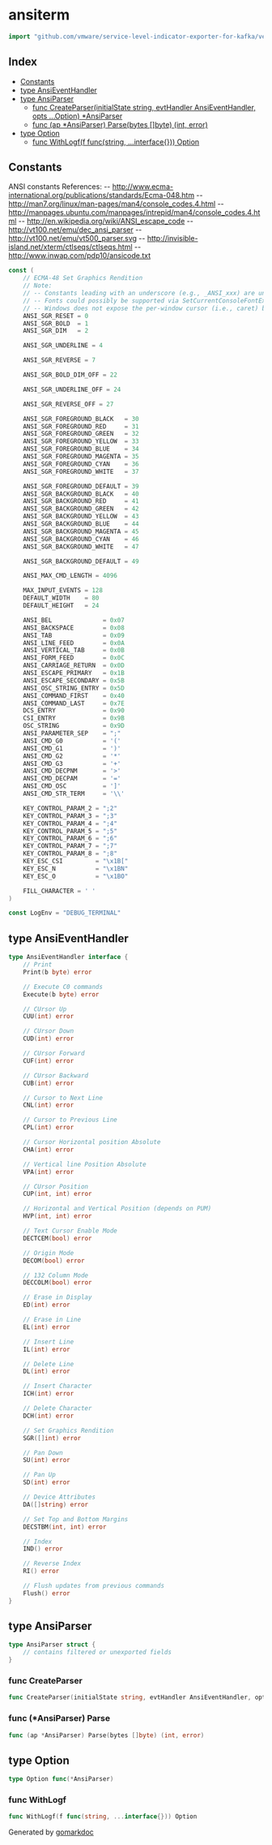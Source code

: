 <!-- Code generated by gomarkdoc. DO NOT EDIT -->

# ansiterm

```go
import "github.com/vmware/service-level-indicator-exporter-for-kafka/vendor/github.com/Azure/go-ansiterm"
```

## Index

- [Constants](<#constants>)
- [type AnsiEventHandler](<#type-ansieventhandler>)
- [type AnsiParser](<#type-ansiparser>)
  - [func CreateParser(initialState string, evtHandler AnsiEventHandler, opts ...Option) *AnsiParser](<#func-createparser>)
  - [func (ap *AnsiParser) Parse(bytes []byte) (int, error)](<#func-ansiparser-parse>)
- [type Option](<#type-option>)
  - [func WithLogf(f func(string, ...interface{})) Option](<#func-withlogf>)


## Constants

ANSI constants References: \-\- http://www.ecma-international.org/publications/standards/Ecma-048.htm \-\- http://man7.org/linux/man-pages/man4/console_codes.4.html \-\- http://manpages.ubuntu.com/manpages/intrepid/man4/console_codes.4.html \-\- http://en.wikipedia.org/wiki/ANSI_escape_code \-\- http://vt100.net/emu/dec_ansi_parser \-\- http://vt100.net/emu/vt500_parser.svg \-\- http://invisible-island.net/xterm/ctlseqs/ctlseqs.html \-\- http://www.inwap.com/pdp10/ansicode.txt

```go
const (
    // ECMA-48 Set Graphics Rendition
    // Note:
    // -- Constants leading with an underscore (e.g., _ANSI_xxx) are unsupported or reserved
    // -- Fonts could possibly be supported via SetCurrentConsoleFontEx
    // -- Windows does not expose the per-window cursor (i.e., caret) blink times
    ANSI_SGR_RESET = 0
    ANSI_SGR_BOLD  = 1
    ANSI_SGR_DIM   = 2

    ANSI_SGR_UNDERLINE = 4

    ANSI_SGR_REVERSE = 7

    ANSI_SGR_BOLD_DIM_OFF = 22

    ANSI_SGR_UNDERLINE_OFF = 24

    ANSI_SGR_REVERSE_OFF = 27

    ANSI_SGR_FOREGROUND_BLACK   = 30
    ANSI_SGR_FOREGROUND_RED     = 31
    ANSI_SGR_FOREGROUND_GREEN   = 32
    ANSI_SGR_FOREGROUND_YELLOW  = 33
    ANSI_SGR_FOREGROUND_BLUE    = 34
    ANSI_SGR_FOREGROUND_MAGENTA = 35
    ANSI_SGR_FOREGROUND_CYAN    = 36
    ANSI_SGR_FOREGROUND_WHITE   = 37

    ANSI_SGR_FOREGROUND_DEFAULT = 39
    ANSI_SGR_BACKGROUND_BLACK   = 40
    ANSI_SGR_BACKGROUND_RED     = 41
    ANSI_SGR_BACKGROUND_GREEN   = 42
    ANSI_SGR_BACKGROUND_YELLOW  = 43
    ANSI_SGR_BACKGROUND_BLUE    = 44
    ANSI_SGR_BACKGROUND_MAGENTA = 45
    ANSI_SGR_BACKGROUND_CYAN    = 46
    ANSI_SGR_BACKGROUND_WHITE   = 47

    ANSI_SGR_BACKGROUND_DEFAULT = 49

    ANSI_MAX_CMD_LENGTH = 4096

    MAX_INPUT_EVENTS = 128
    DEFAULT_WIDTH    = 80
    DEFAULT_HEIGHT   = 24

    ANSI_BEL              = 0x07
    ANSI_BACKSPACE        = 0x08
    ANSI_TAB              = 0x09
    ANSI_LINE_FEED        = 0x0A
    ANSI_VERTICAL_TAB     = 0x0B
    ANSI_FORM_FEED        = 0x0C
    ANSI_CARRIAGE_RETURN  = 0x0D
    ANSI_ESCAPE_PRIMARY   = 0x1B
    ANSI_ESCAPE_SECONDARY = 0x5B
    ANSI_OSC_STRING_ENTRY = 0x5D
    ANSI_COMMAND_FIRST    = 0x40
    ANSI_COMMAND_LAST     = 0x7E
    DCS_ENTRY             = 0x90
    CSI_ENTRY             = 0x9B
    OSC_STRING            = 0x9D
    ANSI_PARAMETER_SEP    = ";"
    ANSI_CMD_G0           = '('
    ANSI_CMD_G1           = ')'
    ANSI_CMD_G2           = '*'
    ANSI_CMD_G3           = '+'
    ANSI_CMD_DECPNM       = '>'
    ANSI_CMD_DECPAM       = '='
    ANSI_CMD_OSC          = ']'
    ANSI_CMD_STR_TERM     = '\\'

    KEY_CONTROL_PARAM_2 = ";2"
    KEY_CONTROL_PARAM_3 = ";3"
    KEY_CONTROL_PARAM_4 = ";4"
    KEY_CONTROL_PARAM_5 = ";5"
    KEY_CONTROL_PARAM_6 = ";6"
    KEY_CONTROL_PARAM_7 = ";7"
    KEY_CONTROL_PARAM_8 = ";8"
    KEY_ESC_CSI         = "\x1B["
    KEY_ESC_N           = "\x1BN"
    KEY_ESC_O           = "\x1BO"

    FILL_CHARACTER = ' '
)
```

```go
const LogEnv = "DEBUG_TERMINAL"
```

## type AnsiEventHandler

```go
type AnsiEventHandler interface {
    // Print
    Print(b byte) error

    // Execute C0 commands
    Execute(b byte) error

    // CUrsor Up
    CUU(int) error

    // CUrsor Down
    CUD(int) error

    // CUrsor Forward
    CUF(int) error

    // CUrsor Backward
    CUB(int) error

    // Cursor to Next Line
    CNL(int) error

    // Cursor to Previous Line
    CPL(int) error

    // Cursor Horizontal position Absolute
    CHA(int) error

    // Vertical line Position Absolute
    VPA(int) error

    // CUrsor Position
    CUP(int, int) error

    // Horizontal and Vertical Position (depends on PUM)
    HVP(int, int) error

    // Text Cursor Enable Mode
    DECTCEM(bool) error

    // Origin Mode
    DECOM(bool) error

    // 132 Column Mode
    DECCOLM(bool) error

    // Erase in Display
    ED(int) error

    // Erase in Line
    EL(int) error

    // Insert Line
    IL(int) error

    // Delete Line
    DL(int) error

    // Insert Character
    ICH(int) error

    // Delete Character
    DCH(int) error

    // Set Graphics Rendition
    SGR([]int) error

    // Pan Down
    SU(int) error

    // Pan Up
    SD(int) error

    // Device Attributes
    DA([]string) error

    // Set Top and Bottom Margins
    DECSTBM(int, int) error

    // Index
    IND() error

    // Reverse Index
    RI() error

    // Flush updates from previous commands
    Flush() error
}
```

## type AnsiParser

```go
type AnsiParser struct {
    // contains filtered or unexported fields
}
```

### func CreateParser

```go
func CreateParser(initialState string, evtHandler AnsiEventHandler, opts ...Option) *AnsiParser
```

### func \(\*AnsiParser\) Parse

```go
func (ap *AnsiParser) Parse(bytes []byte) (int, error)
```

## type Option

```go
type Option func(*AnsiParser)
```

### func WithLogf

```go
func WithLogf(f func(string, ...interface{})) Option
```



Generated by [gomarkdoc](<https://github.com/princjef/gomarkdoc>)
